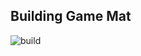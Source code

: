 ## Building Game Mat ##
![build](https://github.com/user-attachments/assets/01718557-1934-48e6-ab15-4b020f01bc9c)
